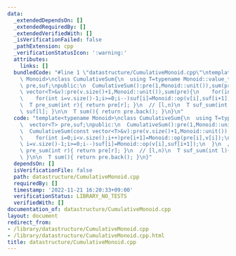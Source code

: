 ```yaml
---
data:
  _extendedDependsOn: []
  _extendedRequiredBy: []
  _extendedVerifiedWith: []
  _isVerificationFailed: false
  _pathExtension: cpp
  _verificationStatusIcon: ':warning:'
  attributes:
    links: []
  bundledCode: "#line 1 \"datastructure/CumulativeMonoid.cpp\"\ntemplate<typename\
    \ Monoid>\nclass CumulativeSum{\n  using T=typename Monoid::value_type;\n  vector<T>\
    \ pre,suf;\npublic:\n  CumulativeSum():pre(1,Monoid::unit()),sum(pre){}\n  CumulativeSum(const\
    \ vector<T>&v):pre(v.size()+1,Monoid::unit()),sum(pre){\n    for(int i=0;i<v.size();i++)pre[i+1]=Monoid::op(pre[i],v[i]);\n\
    \    for(int i=v.size()-1;i>=0;i--)suf[i]=Monoid::op(v[i],suf[i+1]);\n  }\n  //[0,r)\n\
    \  T pre_sum(int r){ return pre[r]; }\n  // [l,n)\n  T suf_sum(int l){ return\
    \ suf[l]; }\n\n  T sum(){ return pre.back(); }\n}\n"
  code: "template<typename Monoid>\nclass CumulativeSum{\n  using T=typename Monoid::value_type;\n\
    \  vector<T> pre,suf;\npublic:\n  CumulativeSum():pre(1,Monoid::unit()),sum(pre){}\n\
    \  CumulativeSum(const vector<T>&v):pre(v.size()+1,Monoid::unit()),sum(pre){\n\
    \    for(int i=0;i<v.size();i++)pre[i+1]=Monoid::op(pre[i],v[i]);\n    for(int\
    \ i=v.size()-1;i>=0;i--)suf[i]=Monoid::op(v[i],suf[i+1]);\n  }\n  //[0,r)\n  T\
    \ pre_sum(int r){ return pre[r]; }\n  // [l,n)\n  T suf_sum(int l){ return suf[l];\
    \ }\n\n  T sum(){ return pre.back(); }\n}"
  dependsOn: []
  isVerificationFile: false
  path: datastructure/CumulativeMonoid.cpp
  requiredBy: []
  timestamp: '2022-11-21 16:20:33+09:00'
  verificationStatus: LIBRARY_NO_TESTS
  verifiedWith: []
documentation_of: datastructure/CumulativeMonoid.cpp
layout: document
redirect_from:
- /library/datastructure/CumulativeMonoid.cpp
- /library/datastructure/CumulativeMonoid.cpp.html
title: datastructure/CumulativeMonoid.cpp
---
```

